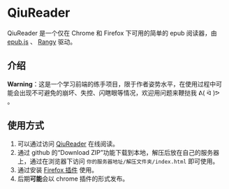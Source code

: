 # QiuReader
QiuReader 是一个仅在 Chrome 和 Firefox 下可用的简单的 epub 阅读器，由 [epub.js](https://github.com/futurepress/epub.js) 、 [Rangy](https://github.com/timdown/rangy) 驱动。



## 介绍

**Warning**：这是一个学习前端的练手项目，限于作者姿势水平，在使用过程中可能会出现不可避免的崩坏、失控、闪瞎眼等情况，欢迎用问题来鞭挞我 ᕕ( ᐛ )ᕗ 。



## 使用方式

1. 可以通过访问 [QiuReader](https://bubble-Q.github.io/QiuReader) 在线阅读。
2. 通过 github 的“Download ZIP”功能下载到本地，解压后放在自己的服务器上，通过在浏览器下访问 `你的服务器地址/解压文件夹/index.html` 即可使用。
3. 通过安装 [Firefox 插件](https://addons.mozilla.org/zh-CN/firefox/addon/qiureader/) 使用。
4. 后期**可能**会以 chrome 插件的形式发布。


